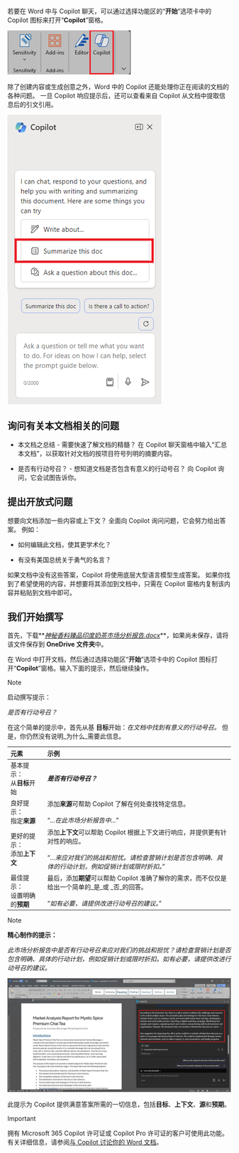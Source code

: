 
若要在 Word 中与 Copilot 聊天，可以通过选择功能区的“**开始**”选项卡中的 Copilot 图标来打开“**Copilot**”窗格。 

![Word 功能区中 Copilot 图标的屏幕截图。](../media/copilot-ribbon-word.png)

除了创建内容或生成创意之外，Word 中的 Copilot 还能处理你正在阅读的文档的各种问题。 一旦 Copilot 响应提示后，还可以查看来自 Copilot 从文档中提取信息后的引文引用。

![首次打开 Word 中 Copilot 面板的屏幕截图。](../media/copilot-pane-word.png)

## 询问有关本文档相关的问题

- 本文档之总结 - 需要快速了解文档的精髓？ 在 Copilot 聊天窗格中输入“汇总本文档”，以获取针对文档的按项目符号列明的摘要内容。

- 是否有行动号召？ - 想知道文档是否包含有意义的行动号召？ 向 Copilot 询问，它会试图告诉你。

## 提出开放式问题

想要向文档添加一些内容或上下文？ 全面向 Copilot 询问问题，它会努力给出答案。 例如： 

- 如何编辑此文档，使其更学术化？

- 有没有美国总统关于勇气的名言？

如果文档中没有这些答案，Copilot 将使用底层大型语言模型生成答案。 如果你找到了希望使用的内容，并想要将其添加到文档中，只需在 Copilot 窗格内复制该内容并粘贴到文档中即可。

## 我们开始撰写

首先，下载**_[神秘香料臻品印度奶茶市场分析报告.docx](https://go.microsoft.com/fwlink/?linkid=2268826)_**，如果尚未保存，请将该文件保存到 **OneDrive 文件夹**中。

在 Word 中打开文档，然后通过选择功能区“**开始**”选项卡中的 Copilot 图标打开“**Copilot**”窗格。输入下面的提示，然后继续操作。

> [!NOTE]
> 启动撰写提示：
>
> _是否有行动号召？_

在这个简单的提示中，首先从基 **目标**开始：_在文档中找到有意义的行动号召。_ 但是，你仍然没有说明_为什么_需要此信息。

| 元素 | 示例 |
| :------ | :------- |
| 基本提示： <br>从**目标**开始 | **_是否有行动号召？_** |
| 良好提示： <br>指定**来源** | 添加**来源**可帮助 Copilot 了解在何处查找特定信息。<br><br>“_...在此市场分析报告中..._” |
| 更好的提示： <br>添加**上下文** | 添加**上下文**可以帮助 Copilot 根据上下文进行响应，并提供更有针对性的响应。<br><br>“_...来应对我们的挑战和担忧。请检查营销计划是否包含明确、具体的行动计划，例如促销计划或限时折扣。_” |
| 最佳提示： <br>设置明确的**预期** | 最后，添加**期望**可以帮助 Copilot 准确了解你的需求，而不仅仅是给出一个简单的_是_或 _否_的回答。<br><br>“_如有必要，请提供改进行动号召的建议。_” |

> [!NOTE]
> **精心制作的提示：**
>
> _此市场分析报告中是否有行动号召来应对我们的挑战和担忧？请检查营销计划是否包含明确、具体的行动计划，例如促销计划或限时折扣。如有必要，请提供改进行动号召的建议。_

[![在 Word 中使用 Copilot 针对示例文档创建的提示结果的屏幕截图。](../media/copilot-prompt-results-word.png)](../media/copilot-prompt-results-word.png#lightbox)

此提示为 Copilot 提供满意答案所需的一切信息，包括**目标**、**上下文**、**源**和**预期**。

> [!IMPORTANT]
> 拥有 Microsoft 365 Copilot 许可证或 Copilot Pro 许可证的客户可使用此功能。 有关详细信息，请参阅[与 Copilot 讨论你的 Word 文档](https://support.microsoft.com/office/chat-with-copilot-about-your-word-document-4482c688-a495-4571-bfcd-4a9fc6608090)。
